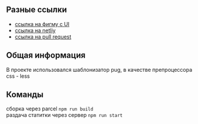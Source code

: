 ## Разные ссылки

- [ссылка на фигму с UI](https://www.figma.com/file/0E1vENv1yePwxfoCEqIZU0/Untitled?node-id=0%3A1)
- [ссылка на netliy](https://jocular-biscotti-29151e.netlify.app/)
- [ссылка на pull request](https://github.com/Melekh11/middle.messenger.praktikum.yandex/pull/2#partial-pull-merging)

## Общая информация

В проекте использовался шаблонизатор pug, в качестве препроцессора css - less

## Команды

сборка через parcel `npm run build`  
раздача статитки через сервер `npm run start`
